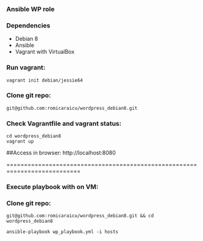 ### Ansible WP role

### Dependencies 
 - Debian 8
 - Ansible
 - Vagrant with VirtualBox

### Run vagrant:

	vagrant init debian/jessie64

### Clone git repo:

	git@github.com:romicaraicu/wordpress_debian8.git

### Check Vagrantfile and vagrant status:

	cd wordpress_debian8
	vagrant up

##Access in browser: http://localhost:8080
  
===========================================================================
### Execute playbook with on VM:

### Clone git repo:

	git@github.com:romicaraicu/wordpress_debian8.git && cd wordpress_debian8

	ansible-playbook wp_playbook.yml -i hosts
